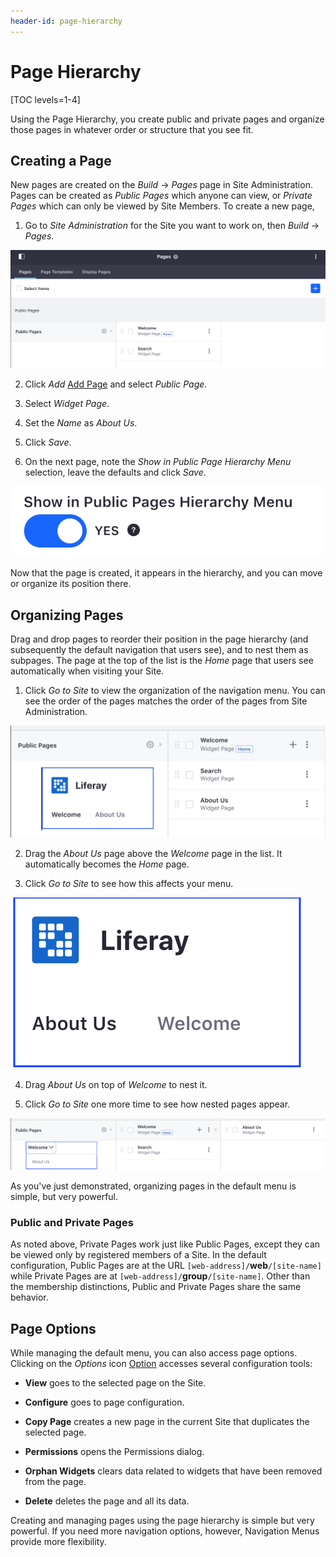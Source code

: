 ```yaml
---
header-id: page-hierarchy
---
```


# Page Hierarchy

[TOC levels=1-4]

Using the Page Hierarchy, you create public and private pages and organize
those pages in whatever order or structure that you see fit.

## Creating a Page

New pages are created on the *Build* &rarr; *Pages* page in Site 
Administration. Pages can be created as *Public Pages* which anyone can view, 
or *Private Pages* which can only be viewed by Site Members. To create a new 
page,

1.  Go to *Site Administration* for the Site you want to work on, then
    *Build* &rarr; *Pages*.

![Figure 1: In the default site, initially only the *Welcome* and the hidden *Search* pages exist in the Public Pages Hierarchy.](../../../../images/default-nav-pages.png)

2.  Click *Add* [Add Page](../../../../images/icon-add.png) and select *Public 
    Page*.

3.  Select *Widget Page*.

4.  Set the *Name* as *About Us*.

5.  Click *Save*.

6.  On the next page, note the *Show in Public Page Hierarchy Menu* selection, 
    leave the defaults and click *Save*.

![Figure 2: When you create a page, by default it is added to the site hierarchy.](../../../../images/page-hierarchy-menu.png)

Now that the page is created, it appears in the hierarchy, and you can move or
organize its position there.

## Organizing Pages

Drag and drop pages to reorder their position in the page hierarchy (and
subsequently the default navigation that users see), and to nest them as
subpages. The page at the top of the list is the *Home* page that users see
automatically when visiting your Site. 

1.  Click *Go to Site* to view the organization of the navigation menu. You can
    see the order of the pages matches the order of the pages from Site
    Administration.

![Figure 3: You can see the order of pages in Site Administration vs. how they appear on the site.](../../../../images/navigation-practical1.png)

2.  Drag the *About Us* page above the *Welcome* page in the list. It
    automatically becomes the *Home* page.

3.  Click *Go to Site* to see how this affects your menu.

![Figure 4: *About Us* is now the home page, and *Welcome* is second in the nav.](../../../../images/navigation-practical2.png)

4.  Drag *About Us* on top of *Welcome* to nest it. 

6.  Click *Go to Site* one more time to see how nested pages appear.

![Figure 5: *About Us* is now nested under *Welcome* and appear when you mouse-over *Welcome*.](../../../../images/navigation-practical3.png)

As you've just demonstrated, organizing pages in the default menu is simple, 
but very powerful.

### Public and Private Pages

As noted above, Private Pages work just like Public Pages, except they can be
viewed only by registered members of a Site. In the default configuration,
Public Pages are at the URL `[web-address]/`**web**`/[site-name]` while Private
Pages are at `[web-address]/`**group**`/[site-name]`. Other than the membership
distinctions, Public and Private Pages share the same behavior.

## Page Options

While managing the default menu, you can also access page options. Clicking on
the *Options* icon [Option](../../../../images/icon-options.png) 
accesses several configuration tools:

* **View** goes to the selected page on the Site.

* **Configure** goes to page configuration.

* **Copy Page** creates a new page in the current Site that duplicates
  the selected page.

* **Permissions** opens the Permissions dialog.

* **Orphan Widgets** clears data related to widgets that have been removed from
  the page.
 
* **Delete** deletes the page and all its data.

Creating and managing pages using the page hierarchy is simple but very 
powerful. If you need more navigation options, however, Navigation
Menus provide more flexibility.
